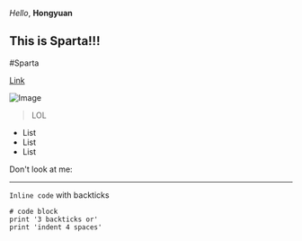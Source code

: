 *Hello*, **Hongyuan**

## This is Sparta!!!
#Sparta 

[Link](https://www.youtube.com/watch?v=dQw4w9WgXcQ)

![Image](http://url/a.png)
> LOL

* List
* List
* List

Don't look at me:

---

`Inline code` with backticks



```
# code block
print '3 backticks or'
print 'indent 4 spaces'
```
